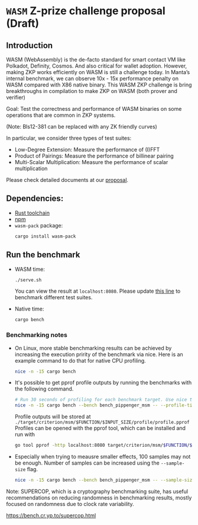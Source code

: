 # `WASM` Z-prize challenge proposal (Draft)

## Introduction
WASM (WebAssembly) is the de-facto standard for smart contact VM like Polkadot, Definity, Cosmos. And also critical for wallet adoption. However, making ZKP works efficiently on WASM is still a challenge today. In Manta’s internal benchmark, we can observe 10x - 15x performance penalty on WASM compared with X86 native binary. This WASM ZKP challenge is bring breakthroughs in compilation to make ZKP on WASM (both prover and verifier)

Goal: Test the correctness and performance of WASM binaries on some operations that are common in ZKP systems.

(Note: Bls12-381 can be replaced with any ZK friendly curves)

In particular, we consider three types of test suites:
* Low-Degree Extension: Measure the performance of (I)FFT
* Product of Pairings: Measure the performance of billinear pairing
* Multi-Scalar Multiplication: Measure the performance of scalar multiplication

Please check detailed documents at our [proposal](https://hackmd.io/@tsunrise/rJ5yqr4Z5/edit).

## Dependencies:
* [Rust toolchain](https://www.rust-lang.org/tools/install)
* [npm](https://www.npmjs.com/get-npm)
* `wasm-pack` package:
    ```bash
    cargo install wasm-pack
    ```

## Run the benchmark

* WASM time:
    ```bash
    ./serve.sh
    ```
    You can view the result at `localhost:8080`.
    Please update [this line](https://github.com/Manta-Network/wasm-zkp-challenge/blob/main/www/index.js#L79-L86) to benchmark different test suites.

* Native time:
    ```bash
    cargo bench
    ```

### Benchmarking notes

* On Linux, more stable benchmarking results can be achieved by increasing the execution pririty of
    the benchmark via nice. Here is an example command to do that for native CPU profiling.
    ```bash
    nice -n -15 cargo bench
    ```
* It's possible to get pprof profile outputs by running the benchmarks with the following command.
    ```bash
    # Run 30 seconds of profiling for each benchmark target. Use nice to increase priority.
    nice -n -15 cargo bench --bench bench_pippenger_msm -- --profile-time 30
    ```
    Profile outputs will be stored at `./target/criterion/msm/$FUNCTION/$INPUT_SIZE/profile/profile.pprof`
    Profiles can be opened with the pprof tool, which can be installed and run with
    ```bash
    go tool pprof -http localhost:8080 target/criterion/msm/$FUNCTION/$INPUT_SIZE/profile.pprof
    ```
* Especially when trying to meausre smaller effects, 100 samples may not be enough. Number of
    samples can be increased using the `--sample-size` flag.
    ```bash
    nice -n -15 cargo bench --bench bench_pippenger_msm -- --sample-size 1000
    ```
Note: SUPERCOP, which is a cryptography benchmarking suite, has useful recommendations on reducing
randomness in benchmarking results, mostly focused on randomness due to clock rate variability.

https://bench.cr.yp.to/supercop.html
